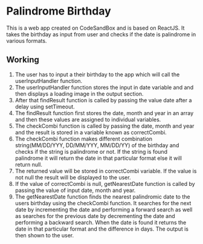 # Palindrome Birthday
This is a web app created on CodeSandBox and is based on ReactJS. It takes the birthday as input from user and checks if the date is palindrome in various formats.
## Working
1. The user has to input a their birthday to the app which will call the userInputHandler function.
2. The userInputHandler function stores the input in date variable and and then displays a loading image in the output section.
3. After that findResult function is called by passing the value date after a delay using setTimeout.
4. The findResult function first stores the date, month and year in an array and then these values are assigned to individual variables.
5. The checkCombi function is called by passing the date, month and year and the result is stored in a variable known as correctCombi.
6. The checkCombi function makes different combination string(MM/DD/YYY, DD/MM/YYY, MM/DD/YY) of the birthday and checks if the string is palindrome or not. If the string is found palindrome it will return the date in that particular format else it will return null.
7. The returned value will be stored in correctCombi variable. If the value is not null the result will be displayed to the user.
8. If the value of correctCombi is null, getNearestDate function is called by passing the value of input date, month and year. 
9. The getNearestDate function finds the nearest palindromic date to the users birthday using the checkCombi function. It searches for the next date by incrementing the date and performing a forward search as well as searches for the previous date by decrementing the date and performing a backward search. When the date is found it returns the date in that particular format and the difference in days. The output is then shown to the user.
